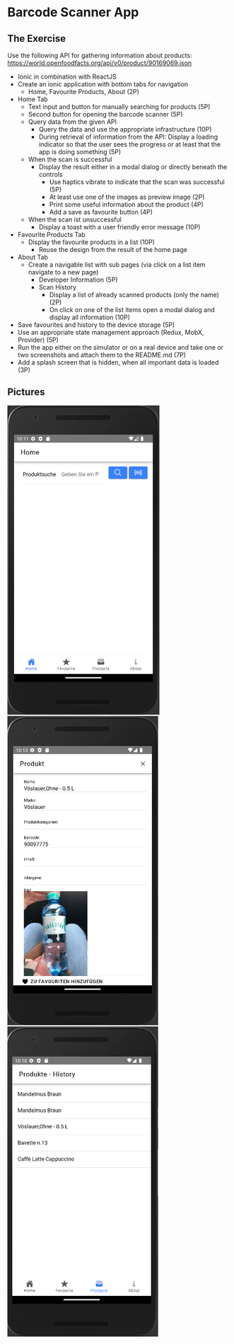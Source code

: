 # Barcode Scanner App

## The Exercise
Use the following API for gathering information about products: https://world.openfoodfacts.org/api/v0/product/90169069.json

- Ionic in combination with ReactJS
- Create an ionic application with bottom tabs for navigation 
  - Home, Favourite Products, About (2P)
- Home Tab
  - Text input and button for manually searching for products (5P)
  - Second button for opening the barcode scanner (5P)
  - Query data from the given API 
    - Query the data and use the appropriate infrastructure (10P)
    - During retrieval of information from the API: Display a loading indicator so that the user sees the progress or at least that the app is doing something (5P)
  - When the scan is successful
    - Display the result either in a modal dialog or directly beneath the controls
      - Use haptics vibrate to indicate that the scan was successful (5P)
      - At least use one of the images as preview image (2P)
      - Print some useful information about the product  (4P)
      - Add a save as favourite button (4P)
  - When the scan ist unsuccessful 
    - Display a toast with a user friendly error message (10P)
- Favourite Products Tab
  - Display the favourite products in a list (10P)
    - Reuse the design from the result of the home page
- About Tab
  - Create a navigable list with sub pages (via click on a list item navigate to a new page)
    - Developer Information (5P)
    - Scan History
      - Display a list of already scanned products (only the name) (2P)
      - On click on one of the list items open a modal dialog and display all information (10P)
- Save favourites and history to the device storage (5P)
- Use an appropriate state management approach (Redux, MobX, Provider) (5P)
- Run the app either on the simulator or on a real device and take one or two screenshots and attach them to the README.md (7P)
- Add a splash screen that is hidden, when all important data is loaded (3P)

## Pictures

![Alt text](./assets/ass2_01.png?raw=true "Home Screen")
![Alt text](./assets/ass2_02.png?raw=true "Modal")
![Alt text](./assets/ass2_03.png?raw=true "History")
